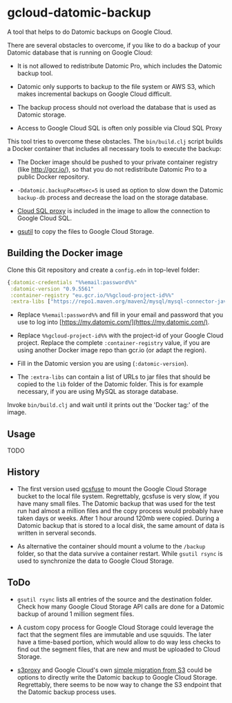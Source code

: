 # gcloud-datomic-backup

A tool that helps to do Datomic backups on Google Cloud.

There are several obstacles to overcome, if you like to do a backup of
your Datomic database that is running on Google Cloud:

- It is not allowed to redistribute Datomic Pro, which includes the
  Datomic backup tool.

- Datomic only supports to backup to the file system or AWS S3, which
  makes incremental backups on Google Cloud difficult.

- The backup process should not overload the database that is used as
  Datomic storage.

- Access to Google Cloud SQL is often only possible via Cloud SQL
  Proxy

This tool tries to overcome these obstacles. The `bin/build.clj`
script builds a Docker container that includes all necessary tools to
execute the backup:

- The Docker image should be pushed to your private container
  registry (like http://gcr.io/), so that you do not redistribute
  Datomic Pro to a public Docker repository.

- `-Ddatomic.backupPaceMsec=5` is used as option to slow down the
  Datomic `backup-db` process and decrease the load on the storage
  database.

- [Cloud SQL proxy](https://cloud.google.com/sql/docs/mysql/sql-proxy)
  is included in the image to allow the connection to Google Cloud SQL.

- [gsutil](https://cloud.google.com/storage/docs/gsutil) to copy the
  files to Google Cloud Storage.

## Building the Docker image

Clone this Git repository and create a `config.edn` in top-level folder:

```clojure
{:datomic-credentials "%%email:password%%"
 :datomic-version "0.9.5561"
 :container-registry "eu.gcr.io/%%gcloud-project-id%%"
 :extra-libs ["https://repo1.maven.org/maven2/mysql/mysql-connector-java/5.1.39/mysql-connector-java-5.1.39.jar"]}
```

- Replace `%%email:password%%` and fill in your email and password
  that you use to log into
  [https://my.datomic.com/](https://my.datomic.com/).

- Replace `%%gcloud-project-id%%` with the project-id of your Google
  Cloud project. Replace the complete `:container-registry` value, if
  you are using another Docker image repo than gcr.io (or adapt the
  region).

- Fill in the Datomic version you are using (`:datomic-version`).

- The `:extra-libs` can contain a list of URLs to jar files that
  should be copied to the `lib` folder of the Datomic folder. This is
  for example necessary, if you are using MySQL as storage database.


Invoke `bin/build.clj` and wait until it prints out the 'Docker tag:'
of the image.


## Usage

TODO

## History

- The first version used
  [gcsfuse](https://github.com/GoogleCloudPlatform/gcsfuse/) to mount
  the Google Cloud Storage bucket to the local file
  system. Regrettably, gcsfuse is very slow, if you have many small
  files. The Datomic backup that was used for the test run had almost
  a million files and the copy process would probably have taken days
  or weeks. After 1 hour around 120mb were copied. During a Datomic
  backup that is stored to a local disk, the same amount of data is
  written in serveral seconds.

- As alternative the container should mount a volume to the `/backup`
  folder, so that the data survive a container restart. While `gsutil
  rsync` is used to synchronize the data to Google Cloud Storage.

## ToDo

- `gsutil rsync` lists all entries of the source and the destination
  folder. Check how many Google Cloud Storage API calls are done for a
  Datomic backup of around 1 million segment files.

- A custom copy process for Google Cloud Storage could leverage the
  fact that the segment files are immutable and use squuids. The later
  have a time-based portion, which would allow to do way less checks
  to find out the segment files, that are new and must be uploaded to
  Cloud Storage.

- [s3proxy](https://github.com/gaul/s3proxy) and Google Cloud's own
  [simple migration from
  S3](https://cloud.google.com/storage/docs/migrating#migration-simple)
  could be options to directly write the Datomic backup to Google
  Cloud Storage. Regrettably, there seems to be now way to change the
  S3 endpoint that the Datomic backup process uses.
